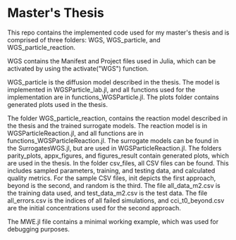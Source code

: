 # Master's Thesis

This repo contains the implemented code used for my master's thesis and is comprised of three folders: WGS, WGS_particle, and WGS_particle_reaction.

WGS contains the Manifest and Project files used in Julia, which can be activated by using the activate("WGS") function.

WGS_particle is the diffusion model described in the thesis. The model is implemented in WGSParticle_lab.jl, and all functions used for the implementation are in functions_WGSParticle.jl. The plots folder contains generated plots used in the thesis.

The folder WGS_particle_reaction, contains the reaction model described in the thesis and the trained surrogate models. The reaction model is in WGSParticleReaction.jl, and all functions are in functions_WGSParticleReaction.jl. The surrogate models can be found in the SurrogatesWGS.jl, but are used in WGSParticleReaction.jl. The folders parity_plots, appx_figures, and figures_result contain generated plots, which are used in the thesis. In the folder csv_files, all CSV files can be found. This includes sampled parameters, training, and testing data, and calculated quality metrics. For the sample CSV files, init depicts the first approach, beyond is the second, and random is the third. The file all_data_m2.csv is the training data used, and test_data_m2.csv is the test data. The file all_errors.csv is the indices of all failed simulations, and cci_t0_beyond.csv are the initial concentrations used for the second approach. 

The MWE.jl file contains a minimal working example, which was used for debugging purposes.